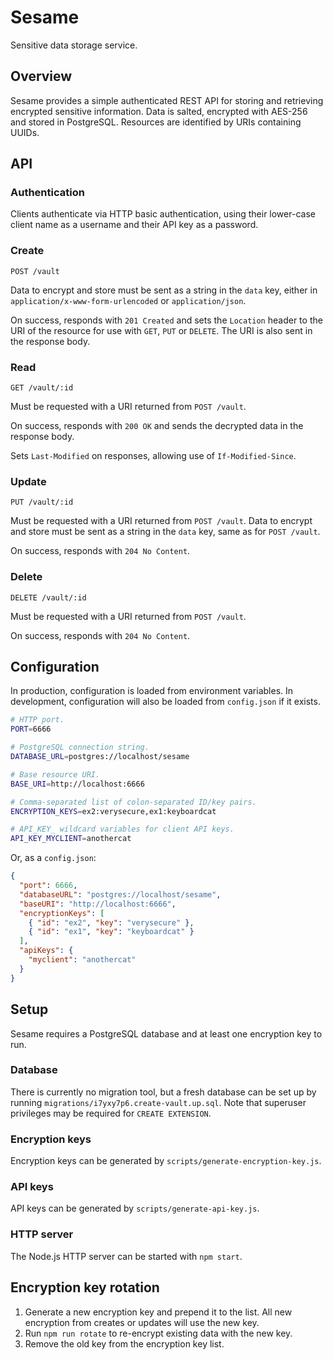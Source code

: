 # Sesame

Sensitive data storage service.

## Overview

Sesame provides a simple authenticated REST API for storing and
retrieving encrypted sensitive information. Data is salted, encrypted
with AES-256 and stored in PostgreSQL. Resources are identified by URIs
containing UUIDs.

## API

### Authentication

Clients authenticate via HTTP basic authentication, using their
lower-case client name as a username and their API key as a password.

### Create

```
POST /vault
```

Data to encrypt and store must be sent as a string in the `data` key,
either in `application/x-www-form-urlencoded` or `application/json`.

On success, responds with `201 Created` and sets the `Location` header
to the URI of the resource for use with `GET`, `PUT` or `DELETE`. The
URI is also sent in the response body.

### Read

```
GET /vault/:id
```

Must be requested with a URI returned from `POST /vault`.

On success, responds with `200 OK` and sends the decrypted data in the
response body.

Sets `Last-Modified` on responses, allowing use of `If-Modified-Since`.

### Update

```
PUT /vault/:id
```

Must be requested with a URI returned from `POST /vault`. Data to
encrypt and store must be sent as a string in the `data` key, same as
for `POST /vault`.

On success, responds with `204 No Content`.

### Delete

```
DELETE /vault/:id
```

Must be requested with a URI returned from `POST /vault`.

On success, responds with `204 No Content`.

## Configuration

In production, configuration is loaded from environment variables. In
development, configuration will also be loaded from `config.json` if it
exists.

```sh
# HTTP port.
PORT=6666

# PostgreSQL connection string.
DATABASE_URL=postgres://localhost/sesame

# Base resource URI.
BASE_URI=http://localhost:6666

# Comma-separated list of colon-separated ID/key pairs.
ENCRYPTION_KEYS=ex2:verysecure,ex1:keyboardcat

# API_KEY_ wildcard variables for client API keys.
API_KEY_MYCLIENT=anothercat
```

Or, as a `config.json`:

```json
{
  "port": 6666,
  "databaseURL": "postgres://localhost/sesame",
  "baseURI": "http://localhost:6666",
  "encryptionKeys": [
    { "id": "ex2", "key": "verysecure" },
    { "id": "ex1", "key": "keyboardcat" }
  ],
  "apiKeys": {
    "myclient": "anothercat"
  }
}
```

## Setup

Sesame requires a PostgreSQL database and at least one encryption key to
run.

### Database

There is currently no migration tool, but a fresh database can be set up
by running `migrations/i7yxy7p6.create-vault.up.sql`. Note that
superuser privileges may be required for `CREATE EXTENSION`.

### Encryption keys

Encryption keys can be generated by
`scripts/generate-encryption-key.js`.

### API keys

API keys can be generated by `scripts/generate-api-key.js`.

### HTTP server

The Node.js HTTP server can be started with `npm start`.

## Encryption key rotation

1. Generate a new encryption key and prepend it to the list. All new
   encryption from creates or updates will use the new key.
2. Run `npm run rotate` to re-encrypt existing data with the new key.
3. Remove the old key from the encryption key list.
